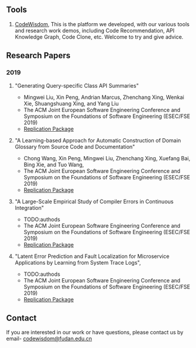 ## Tools
1. [CodeWisdom](http://bigcode.fudan.edu.cn), This is the platform we developed, with our various tools and research work demos, including Code Recommendation, API Knowledge Graph, Code Clone, etc. Welcome to try and give advice.

## Research Papers
### 2019 
1. "Generating Query-specific Class API Summaries"
    - Mingwei Liu, Xin Peng, Andrian Marcus, Zhenchang Xing, Wenkai Xie, Shuangshuang Xing, and Yang Liu
    - The ACM Joint European Software Engineering Conference and Symposium on the Foundations of Software Engineering (ESEC/FSE 2019)
    - [Replication Package](https://fudanselab.github.io/Research-ESEC-FSE2019-APIKGSummary/)
    
2.  "A Learning-based Approach for Automatic Construction of Domain Glossary from Source Code and Documentation" 
    - Chong Wang, Xin Peng, Mingwei Liu, Zhenchang Xing, Xuefang Bai, Bing Xie, and Tuo Wang,
    - The ACM Joint European Software Engineering Conference and Symposium on the Foundations of Software Engineering (ESEC/FSE 2019)
    - [Replication Package](https://fudanselab.github.io/Research-ESEC-FSE2019-DomainGlossary/)

3. "A Large-Scale Empirical Study of Compiler Errors in Continuous Integration"
    - TODO:authods
    - The ACM Joint European Software Engineering Conference and Symposium on the Foundations of Software Engineering (ESEC/FSE 2019)
    - [Replication Package](https://compilererrorinci.github.io/)

4. "Latent Error Prediction and Fault Localization for Microservice Applications by Learning from System Trace Logs", 
    - TODO:authods
    - The ACM Joint European Software Engineering Conference and Symposium on the Foundations of Software Engineering (ESEC/FSE 2019)
    - [Replication Package](http://139.180.136.187/aiops/)

## Contact
If you are interested in our work or have questions, please contact us by email- <codewisdom@fudan.edu.cn>
